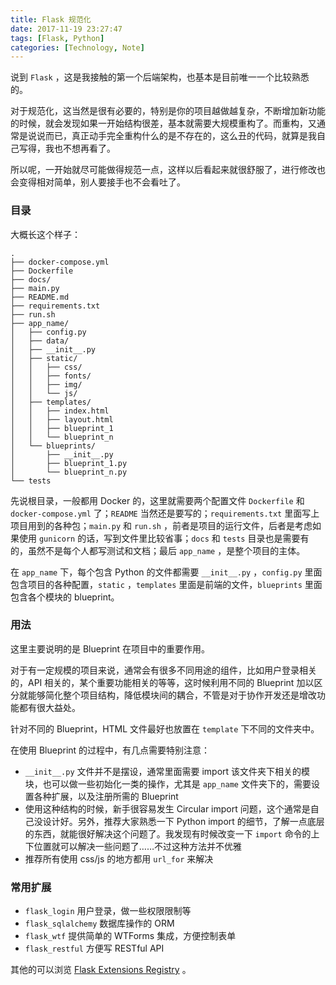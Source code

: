 ```yaml
---
title: Flask 规范化
date: 2017-11-19 23:27:47
tags: [Flask, Python]
categories: [Technology, Note]
---
```


说到 `Flask` ，这是我接触的第一个后端架构，也基本是目前唯一一个比较熟悉的。

对于规范化，这当然是很有必要的，特别是你的项目越做越复杂，不断增加新功能的时候，就会发现如果一开始结构很差，基本就需要大规模重构了。而重构，又通常是说说而已，真正动手完全重构什么的是不存在的，这么丑的代码，就算是我自己写得，我也不想再看了。

所以呢，一开始就尽可能做得规范一点，这样以后看起来就很舒服了，进行修改也会变得相对简单，别人要接手也不会看吐了。

<!-- more -->

### 目录

大概长这个样子：

``` 
.
├── docker-compose.yml
├── Dockerfile
├── docs/
├── main.py
├── README.md
├── requirements.txt
├── run.sh
├── app_name/
│   ├── config.py
│   ├── data/
│   ├── __init__.py
│   ├── static/
│   │   ├── css/
│   │   ├── fonts/
│   │   ├── img/
│   │   └── js/
│   ├── templates/
│   │   ├── index.html
│   │   ├── layout.html
│   │   ├── blueprint_1
│   │   └── blueprint_n
│   └── blueprints/
│       ├── __init__.py
│       ├── blueprint_1.py
│       └── blueprint_n.py
└── tests
```

先说根目录，一般都用 Docker 的，这里就需要两个配置文件 `Dockerfile` 和 `docker-compose.yml` 了；`README` 当然还是要写的；`requirements.txt` 里面写上项目用到的各种包；`main.py` 和 `run.sh` ，前者是项目的运行文件，后者是考虑如果使用 `gunicorn` 的话，写到文件里比较省事；`docs` 和 `tests` 目录也是需要有的，虽然不是每个人都写测试和文档；最后 `app_name` ，是整个项目的主体。

在 `app_name` 下，每个包含 Python 的文件都需要 `__init__.py` ，`config.py` 里面包含项目的各种配置，`static` ，`templates` 里面是前端的文件，`blueprints` 里面包含各个模块的 blueprint。

### 用法

这里主要说明的是 Blueprint 在项目中的重要作用。

对于有一定规模的项目来说，通常会有很多不同用途的组件，比如用户登录相关的，API 相关的，某个重要功能相关的等等，这时候利用不同的 Blueprint 加以区分就能够简化整个项目结构，降低模块间的耦合，不管是对于协作开发还是增改功能都有很大益处。

针对不同的 Blueprint，HTML 文件最好也放置在 `template` 下不同的文件夹中。

在使用 Blueprint 的过程中，有几点需要特别注意：

* `__init__.py` 文件并不是摆设，通常里面需要 import 该文件夹下相关的模块，也可以做一些初始化一类的操作，尤其是 `app_name` 文件夹下的，需要设置各种扩展，以及注册所需的 Blueprint
* 使用这种结构的时候，新手很容易发生 Circular import 问题，这个通常是自己没设计好。另外，推荐大家熟悉一下 Python import 的细节，了解一点底层的东西，就能很好解决这个问题了。我发现有时候改变一下 `import` 命令的上下位置就可以解决一些问题了……不过这种方法并不优雅
* 推荐所有使用 css/js 的地方都用 `url_for` 来解决

### 常用扩展

* `flask_login` 用户登录，做一些权限限制等
* `flask_sqlalchemy` 数据库操作的 ORM
* `flask_wtf` 提供简单的 WTForms 集成，方便控制表单
* `flask_restful` 方便写 RESTful API

其他的可以浏览 [Flask Extensions Registry](http://flask.pocoo.org/extensions/)  。

